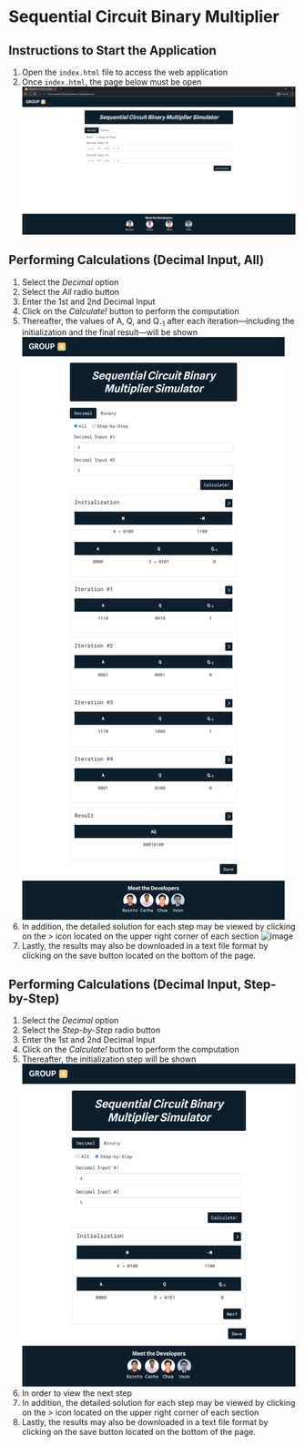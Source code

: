 # Sequential Circuit Binary Multiplier

## Instructions to Start the Application

1. Open the `index.html` file to access the web application
2. Once `index.html`, the page below must be open ![image](_media/decimal-home.JPG)

## Performing Calculations (Decimal Input, All)

1. Select the _Decimal_ option
2. Select the _All_ radio button
3. Enter the 1st and 2nd Decimal Input
4. Click on the _Calculate!_ button to perform the computation
5. Thereafter, the values of A, Q, and Q<sub>-1</sub> after each iteration—including the initialization and the final result—will be shown ![image](_media/decimal-all.png)
6. In addition, the detailed solution for each step may be viewed by clicking on the _>_ icon located on the upper right corner of each section ![image](_media/decimal-solution.png)
7. Lastly, the results may also be downloaded in a text file format by clicking on the save button located on the bottom of the page.

## Performing Calculations (Decimal Input, Step-by-Step)

1. Select the _Decimal_ option
2. Select the _Step-by-Step_ radio button
3. Enter the 1st and 2nd Decimal Input
4. Click on the _Calculate!_ button to perform the computation
5. Thereafter, the initialization step will be shown ![image](_media/decimal-step.png)
6. In order to view the next step
7. In addition, the detailed solution for each step may be viewed by clicking on the _>_ icon located on the upper right corner of each section
8. Lastly, the results may also be downloaded in a text file format by clicking on the save button located on the bottom of the page.

